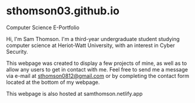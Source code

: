 # sthomson03.github.io
Computer Science E-Portfolio

Hi, I'm Sam Thomson. I'm a third-year undergraduate student studying computer science at Heriot-Watt University, with an interest in Cyber Security.

This webpage was created to display a few projects of mine, as well as to allow any users to get in contact with me. Feel free to send me a message via e-mail at sthomson0812@gmail.com or by completing the contact form located at the bottom of my webpage.

This webpage is also hosted at samthomson.netlify.app

